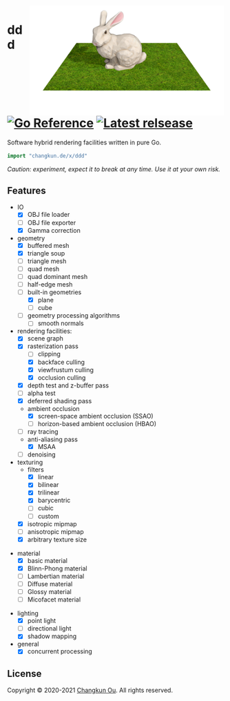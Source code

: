 <img src="./examples/teaser.png" alt="logo" height="255" align="right" />


# ddd [![Go Reference](https://pkg.go.dev/badge/github.com/changkun/ddd.svg)](https://pkg.go.dev/changkun.de/x/ddd) [![Latest relsease](https://img.shields.io/github/v/tag/changkun/ddd?label=latest)](https://github.com/changkun/ddd/releases)

Software hybrid rendering facilities written in pure Go.

```go
import "changkun.de/x/ddd"
```

_Caution: experiment, expect it to break at any time. Use it at your own risk._

## Features

- IO
  + [x] OBJ file loader
  + [ ] OBJ file exporter
  + [x] Gamma correction
- geometry
  + [x] buffered mesh
  + [x] triangle soup
  + [ ] triangle mesh
  + [ ] quad mesh
  + [ ] quad dominant mesh
  + [ ] half-edge mesh
  + [ ] built-in geometries
    * [x] plane
    * [ ] cube
  + [ ] geometry processing algorithms
    * [ ] smooth normals
- rendering facilities:
  + [x] scene graph
  + [x] rasterization pass
    * [ ] clipping
    * [x] backface culling
    * [x] viewfrustum culling
    * [x] occlusion culling
  + [x] depth test and z-buffer pass
  + [ ] alpha test
  + [x] deferred shading pass
  + ambient occlusion
    + [x] screen-space ambient occlusion (SSAO)
    + [ ] horizon-based ambient occlusion (HBAO)
  + [ ] ray tracing
  + anti-aliasing pass
    * [x] MSAA
  + [ ] denoising
- texturing
  + filters
    + [x] linear
    + [x] bilinear
    + [x] trilinear
    + [x] barycentric
    + [ ] cubic
    + [ ] custom
  + [x] isotropic mipmap
  + [ ] anisotropic mipmap
  + [x] arbitrary texture size
+ material
  + [x] basic material
  + [x] Blinn-Phong material
  + [ ] Lambertian material
  + [ ] Diffuse material
  + [ ] Glossy material
  + [ ] Micofacet material
- lighting
  + [x] point light
  + [ ] directional light
  + [x] shadow mapping
- general
  + [x] concurrent processing

## License

Copyright &copy; 2020-2021 [Changkun Ou](https://changkun.de). All rights reserved.